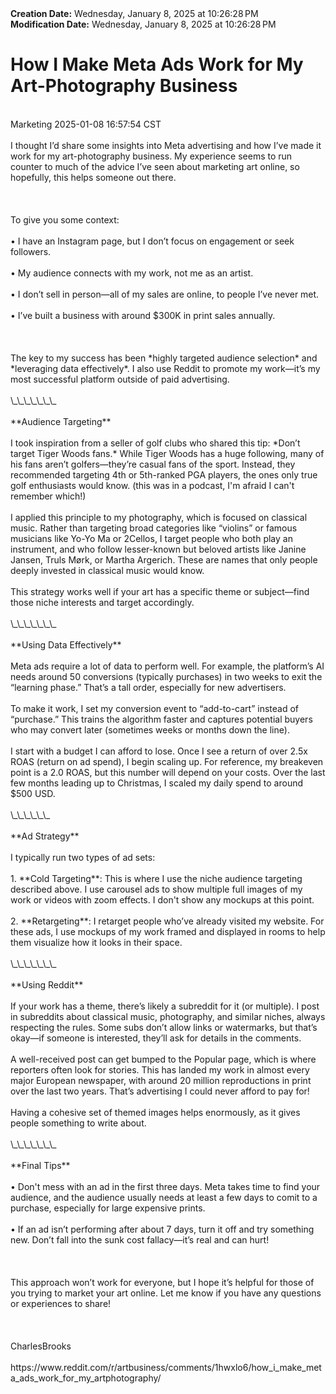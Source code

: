 <div><b>Creation Date:</b> Wednesday, January 8, 2025 at 10:26:28 PM<br></div>
<div><b>Modification Date:</b> Wednesday, January 8, 2025 at 10:26:28 PM<br></div>
<div><h1>How I Make Meta Ads Work for My Art-Photography Business</h1></div>
<div><br></div>
<div>Marketing 2025-01-08 16:57:54 CST</div>
<div><br></div>
<div>I thought I’d share some insights into Meta advertising and how I’ve made it work for my art-photography business. My experience seems to run counter to much of the advice I’ve seen about marketing art online, so hopefully, this helps someone out there.</div>
<div><br></div>
<div><br></div>
<div><br></div>
<div>To give you some context:</div>
<div><br></div>
<div>• I have an Instagram page, but I don’t focus on engagement or seek followers.</div>
<div><br></div>
<div>• My audience connects with my work, not me as an artist.</div>
<div><br></div>
<div>• I don’t sell in person—all of my sales are online, to people I’ve never met.</div>
<div><br></div>
<div>• I’ve built a business with around $300K in print sales annually.</div>
<div><br></div>
<div><br></div>
<div><br></div>
<div>The key to my success has been *highly targeted audience selection* and *leveraging data effectively*. I also use Reddit to promote my work—it’s my most successful platform outside of paid advertising.</div>
<div><br></div>
<div>\_\_\_\_\_\_\_</div>
<div><br></div>
<div>**Audience Targeting**</div>
<div><br></div>
<div>I took inspiration from a seller of golf clubs who shared this tip: *Don’t target Tiger Woods fans.* While Tiger Woods has a huge following, many of his fans aren’t golfers—they’re casual fans of the sport. Instead, they recommended targeting 4th or 5th-ranked PGA players, the ones only true golf enthusiasts would know. (this was in a podcast, I'm afraid I can't remember which!)</div>
<div><br></div>
<div>I applied this principle to my photography, which is focused on classical music. Rather than targeting broad categories like “violins” or famous musicians like Yo-Yo Ma or 2Cellos, I target people who both play an instrument, and who follow lesser-known but beloved artists like Janine Jansen, Truls Mørk, or Martha Argerich. These are names that only people deeply invested in classical music would know.</div>
<div><br></div>
<div>This strategy works well if your art has a specific theme or subject—find those niche interests and target accordingly.</div>
<div><br></div>
<div>\_\_\_\_\_\_\_</div>
<div><br></div>
<div>**Using Data Effectively**</div>
<div><br></div>
<div>Meta ads require a lot of data to perform well. For example, the platform’s AI needs around 50 conversions (typically purchases) in two weeks to exit the “learning phase.” That’s a tall order, especially for new advertisers.</div>
<div><br></div>
<div>To make it work, I set my conversion event to “add-to-cart” instead of “purchase.” This trains the algorithm faster and captures potential buyers who may convert later (sometimes weeks or months down the line).</div>
<div><br></div>
<div>I start with a budget I can afford to lose. Once I see a return of over 2.5x ROAS (return on ad spend), I begin scaling up. For reference, my breakeven point is a 2.0 ROAS, but this number will depend on your costs. Over the last few months leading up to Christmas, I scaled my daily spend to around $500 USD.</div>
<div><br></div>
<div>\_\_\_\_\_\_</div>
<div><br></div>
<div>**Ad Strategy**</div>
<div><br></div>
<div>I typically run two types of ad sets:</div>
<div><br></div>
<div>1. **Cold Targeting**: This is where I use the niche audience targeting described above. I use carousel ads to show multiple full images of my work or videos with zoom effects. I don't show any mockups at this point.</div>
<div><br></div>
<div>2. **Retargeting**: I retarget people who’ve already visited my website. For these ads, I use mockups of my work framed and displayed in rooms to help them visualize how it looks in their space.</div>
<div><br></div>
<div>\_\_\_\_\_\_\_</div>
<div><br></div>
<div>**Using Reddit**</div>
<div><br></div>
<div>If your work has a theme, there’s likely a subreddit for it (or multiple). I post in subreddits about classical music, photography, and similar niches, always respecting the rules. Some subs don’t allow links or watermarks, but that’s okay—if someone is interested, they’ll ask for details in the comments.</div>
<div><br></div>
<div>A well-received post can get bumped to the Popular page, which is where reporters often look for stories. This has landed my work in almost every major European newspaper, with around 20 million reproductions in print over the last two years. That’s advertising I could never afford to pay for!</div>
<div><br></div>
<div>Having a cohesive set of themed images helps enormously, as it gives people something to write about.</div>
<div><br></div>
<div>\_\_\_\_\_\_\_</div>
<div><br></div>
<div>**Final Tips**</div>
<div><br></div>
<div>• Don't mess with an ad in the first three days. Meta takes time to find your audience, and the audience usually needs at least a few days to comit to a purchase, especially for large expensive prints.</div>
<div><br></div>
<div> • If an ad isn’t performing after about 7 days, turn it off and try something new. Don’t fall into the sunk cost fallacy—it’s real and can hurt!</div>
<div><br></div>
<div><br></div>
<div><br></div>
<div>This approach won’t work for everyone, but I hope it’s helpful for those of you trying to market your art online. Let me know if you have any questions or experiences to share!</div>
<div><br></div>
<div><br></div>
<div><br></div>
<div>CharlesBrooks</div>
<div><br></div>
<div>https://www.reddit.com/r/artbusiness/comments/1hwxlo6/how_i_make_meta_ads_work_for_my_artphotography/</div>

